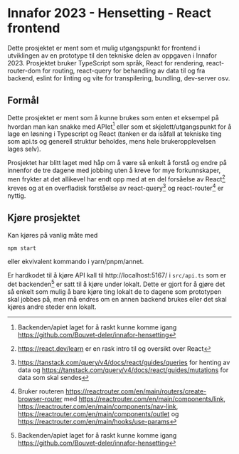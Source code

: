 # Innafor 2023 - Hensetting - React frontend

Dette prosjektet er ment som et mulig utgangspunkt for frontend i utviklingen av en prototype til den tekniske delen av oppgaven i Innafor 2023. Prosjektet bruker TypeScript som språk, React for rendering, react-router-dom for routing, react-query for behandling av data til og fra backend, eslint for linting og vite for transpilering, bundling, dev-server osv.

## Formål

Dette prosjektet er ment som å kunne brukes som enten et eksempel på hvordan man kan snakke med APIet[^1] eller som et skjelett/utgangspunkt for å lage en løsning i Typescript og React (tanken er da isåfall at tekniske ting som api.ts og generell struktur beholdes, mens hele brukeropplevelsen lages selv).

Prosjektet har blitt laget med håp om å være så enkelt å forstå og endre på innenfor de tre dagene med jobbing uten å kreve for mye forkunnskaper, men frykter at det allikevel har endt opp med at en del forsåelse av React[^2] kreves og at en overfladisk forståelse av react-query[^3] og react-router[^4] er nyttig.

## Kjøre prosjektet

Kan kjøres på vanlig måte med

```bash
npm start
```

eller ekvivalent kommando i yarn/pnpm/annet.

Er hardkodet til å kjøre API kall til http://localhost:5167/ i `src/api.ts` som er det backenden[^1] er satt til å kjøre under lokalt. Dette er gjort for å gjøre det så enkelt som mulig å bare kjøre ting lokalt de to dagene som prototypen skal jobbes på, men må endres om en annen backend brukes eller det skal kjøres andre steder enn lokalt.

[^1]: Backenden/apiet laget for å raskt kunne komme igang https://github.com/Bouvet-deler/innafor-hensetting
[^2]: https://react.dev/learn er en rask intro til og oversikt over React
[^3]: https://tanstack.com/query/v4/docs/react/guides/queries for henting av data og https://tanstack.com/query/v4/docs/react/guides/mutations for data som skal sendes
[^4]: Bruker routeren https://reactrouter.com/en/main/routers/create-browser-router med https://reactrouter.com/en/main/components/link, https://reactrouter.com/en/main/components/nav-link, https://reactrouter.com/en/main/components/outlet og https://reactrouter.com/en/main/hooks/use-params

